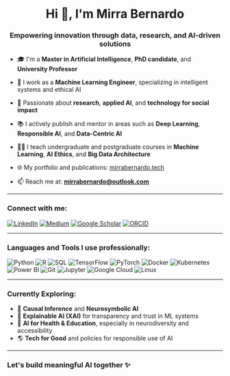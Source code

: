 <h1 align="center">Hi 👋, I'm Mirra Bernardo</h1>
<h3 align="center">Empowering innovation through data, research, and AI-driven solutions</h3>

- 🎓 I'm a **Master in Artificial Intelligence**, **PhD candidate**, and **University Professor**  
- 💼 I work as a **Machine Learning Engineer**, specializing in intelligent systems and ethical AI  
- 🔬 Passionate about **research**, **applied AI**, and **technology for social impact**

- 📚 I actively publish and mentor in areas such as **Deep Learning**, **Responsible AI**, and **Data-Centric AI**

- 👩‍🏫 I teach undergraduate and postgraduate courses in **Machine Learning**, **AI Ethics**, and **Big Data Architecture**

- 🌐 My portfolio and publications: [mirrabernardo.tech](http://mirrabernardo.tech)

- 📫 Reach me at: **mirrabernardo@outlook.com**

---

<h3 align="left">Connect with me:</h3>

[![LinkedIn](https://img.shields.io/badge/LinkedIn-0077B5?style=for-the-badge&logo=linkedin&logoColor=white)](https://www.linkedin.com/in/mirrabernardo/)
[![Medium](https://img.shields.io/badge/-Medium-%23000000?style=for-the-badge&logo=medium&logoColor=white)](https://medium.com/@smirrabernardo)
[![Google Scholar](https://img.shields.io/badge/Google%20Scholar-4285F4?style=for-the-badge&logo=google-scholar&logoColor=white)](https://scholar.google.com/)
[![ORCID](https://img.shields.io/badge/ORCID-A6CE39?style=for-the-badge&logo=orcid&logoColor=white)](https://orcid.org/)

---

<h3 align="left">Languages and Tools I use professionally:</h3>

![Python](https://img.shields.io/badge/Python-3776AB?style=for-the-badge&logo=python&logoColor=white)
![R](https://img.shields.io/badge/R-276DC3?style=for-the-badge&logo=r&logoColor=white)
![SQL](https://img.shields.io/badge/SQL-005C84?style=for-the-badge&logo=sqlite&logoColor=white)
![TensorFlow](https://img.shields.io/badge/TensorFlow-FF6F00?style=for-the-badge&logo=tensorflow&logoColor=white)
![PyTorch](https://img.shields.io/badge/PyTorch-EE4C2C?style=for-the-badge&logo=pytorch&logoColor=white)
![Docker](https://img.shields.io/badge/Docker-2496ED?style=for-the-badge&logo=docker&logoColor=white)
![Kubernetes](https://img.shields.io/badge/Kubernetes-326CE5?style=for-the-badge&logo=kubernetes&logoColor=white)
![Power BI](https://img.shields.io/badge/PowerBI-F2C811?style=for-the-badge&logo=powerbi&logoColor=black)
![Git](https://img.shields.io/badge/Git-F05032?style=for-the-badge&logo=git&logoColor=white)
![Jupyter](https://img.shields.io/badge/Jupyter-F37626?style=for-the-badge&logo=jupyter&logoColor=white)
![Google Cloud](https://img.shields.io/badge/Google_Cloud-4285F4?style=for-the-badge&logo=google-cloud&logoColor=white)
![Linux](https://img.shields.io/badge/Linux-FCC624?style=for-the-badge&logo=linux&logoColor=black)

---

<h3 align="left">Currently Exploring:</h3>

- 🧠 **Causal Inference** and **Neurosymbolic AI**  
- 🤖 **Explainable AI (XAI)** for transparency and trust in ML systems  
- 🧬 **AI for Health & Education**, especially in neurodiversity and accessibility  
- 🌎 **Tech for Good** and policies for responsible use of AI

---

<h3 align="left">Let's build meaningful AI together ✨</h3>
